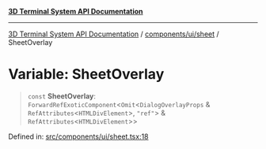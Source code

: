 [**3D Terminal System API Documentation**](../../../../README.md)

***

[3D Terminal System API Documentation](../../../../README.md) / [components/ui/sheet](../README.md) / SheetOverlay

# Variable: SheetOverlay

> `const` **SheetOverlay**: `ForwardRefExoticComponent`\<`Omit`\<`DialogOverlayProps` & `RefAttributes`\<`HTMLDivElement`\>, `"ref"`\> & `RefAttributes`\<`HTMLDivElement`\>\>

Defined in: [src/components/ui/sheet.tsx:18](https://github.com/Dicommunitas/ThreeJS_Terminal_3D2/blob/2d6118765ed06f96efcb299ae199b08c708400c9/src/components/ui/sheet.tsx#L18)
